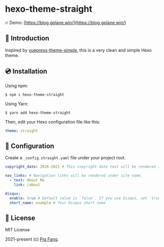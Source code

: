 # hexo-theme-straight

🔥 Demo: [https://blog.gplane.win/](https://blog.gplane.win/)

## 📘 Introduction

Inspired by [vuepress-theme-simple](https://github.com/viko16/vuepress-theme-simple), this is a very clean and simple Hexo theme.

## 💿 Installation

Using npm:

```
$ npm i hexo-theme-straight
```

Using Yarn:

```
$ yarn add hexo-theme-straight
```

Then, edit your Hexo configuration file like this:

```yaml
theme: straight
```

## 🔧 Configuration

Create a `_config.straight.yaml` file under your project root.

```yaml
copyright_date: 2016-2021 # This copyright date text will be rendered at footer.

nav_links: # Navigation links will be rendered under site name.
  - text: About Me
    link: /about

disqus:
  enable: true # Default value is `false`. If you use Disqus, set `true`.
  short_name: example # Your Disqus short name
```

## 📃 License

MIT License

2021-present (c) [Pig Fang](https://github.com/g-plane).

